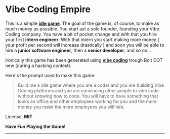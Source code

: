 # Vibe Coding Empire

This is a simple **[idle game](https://redd.it/ufyni2)**. The goal of the game is, of course, to make as much money as possible. You start ast a solo founder, founding your Vibe Coding company. You have a bit of pocket change and with that you hire your first **intern engineer**. With that intern you start making more money ( your profit per second will increase drastically ) and soon you will be able to hire a **junior software engineer**, then a **senior developer**, and so on...

Ironically this game has been generated using **[vibe coding](https://en.wikipedia.org/wiki/Vibe_coding)** trough Bolt DOT new (during a hacking contest).

Here's the prompt used to make this game:

> Build me a idle game where you are a coder and you are building Vibe Coding platforms and you are convincing other people to vibe code without knowing how to code. You will have to have something that looks an office and other employees working for you and the more money you make the more employees you will hire.

License: **MIT**

**Have Fun Playing the Game!**

---
